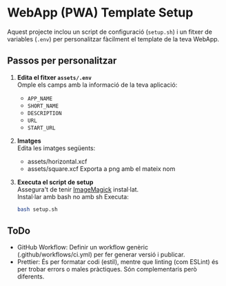 # WebApp (PWA) Template Setup

Aquest projecte inclou un script de configuració (`setup.sh`) i un fitxer de variables (`.env`) per personalitzar fàcilment el template de la teva WebApp.

## Passos per personalitzar

1. **Edita el fitxer `assets/.env`**  
   Omple els camps amb la informació de la teva aplicació:
   - `APP_NAME`
   - `SHORT_NAME`
   - `DESCRIPTION`
   - `URL`
   - `START_URL`
   

2. **Imatges**  
   Edita les imatges següents:
   - assets/horizontal.xcf
   - assets/square.xcf
   Exporta a png amb el mateix nom
   

3. **Executa el script de setup**  
   Assegura't de tenir [ImageMagick](https://imagemagick.org) instal·lat.  
   Instal·lar amb bash no amb sh
   Executa:
   ```bash
   bash setup.sh

## ToDo
- GitHub Workflow: Definir un workflow genèric (.github/workflows/ci.yml) per fer generar versió i publicar.
- Prettier: És per formatar codi (estil), mentre que linting (com ESLint) és per trobar errors o males pràctiques. Són complementaris però diferents.
